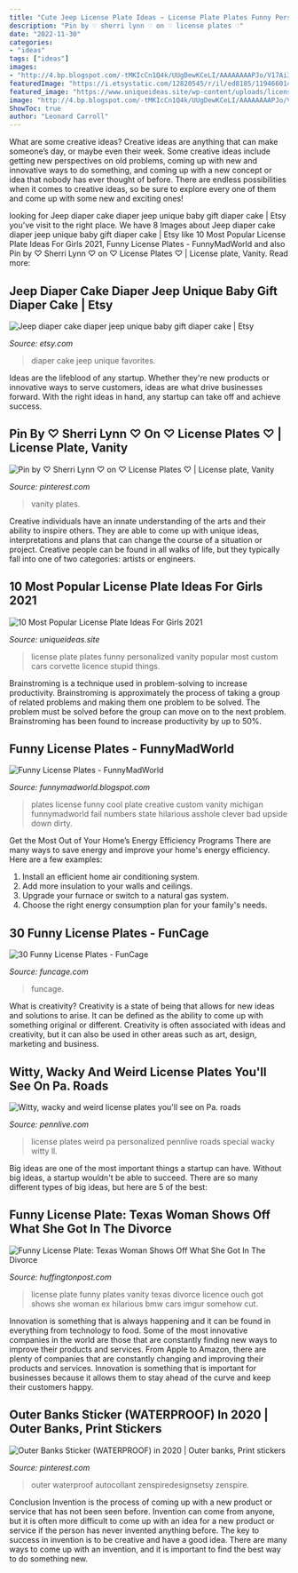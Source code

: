 ```yaml
---
title: "Cute Jeep License Plate Ideas ~ License Plate Plates Funny Personalized Vanity Popular Most Custom Cars Corvette Licence Stupid Things"
description: "Pin by ♡ sherri lynn ♡ on ♡ license plates ♡"
date: "2022-11-30"
categories:
- "ideas"
tags: ["ideas"]
images:
- "http://4.bp.blogspot.com/-tMKIcCn1Q4k/UUgDewKCeLI/AAAAAAAAPJo/V17Ai3_6zIc/s640/funnymadworld+license+plates+fail+(3).jpg"
featuredImage: "https://i.etsystatic.com/12820545/r/il/ed8185/1194660147/il_794xN.1194660147_ikw9.jpg"
featured_image: "https://www.uniqueideas.site/wp-content/uploads/license-plate-http-www-miltonmartinhonda-license-plates.jpg"
image: "http://4.bp.blogspot.com/-tMKIcCn1Q4k/UUgDewKCeLI/AAAAAAAAPJo/V17Ai3_6zIc/s640/funnymadworld+license+plates+fail+(3).jpg"
ShowToc: true
author: "Leonard Carroll"
---
```



What are some creative ideas?
Creative ideas are anything that can make someone’s day, or maybe even their week. Some creative ideas include getting new perspectives on old problems, coming up with new and innovative ways to do something, and coming up with a new concept or idea that nobody has ever thought of before. There are endless possibilities when it comes to creative ideas, so be sure to explore every one of them and come up with some new and exciting ones!

	

		
looking for Jeep diaper cake diaper jeep unique baby gift diaper cake | Etsy you've visit to the right place. We have 8 Images about Jeep diaper cake diaper jeep unique baby gift diaper cake | Etsy like 10 Most Popular License Plate Ideas For Girls 2021, Funny License Plates - FunnyMadWorld and also Pin by ♡ Sherri Lynn ♡ on ♡ License Plates ♡ | License plate, Vanity. Read more:
		
    
## Jeep Diaper Cake Diaper Jeep Unique Baby Gift Diaper Cake | Etsy

<img loading=lazy src="https://i.etsystatic.com/12820545/r/il/ed8185/1194660147/il_794xN.1194660147_ikw9.jpg" onerror="this.onerror=null;this.src='https://tse4.mm.bing.net/th?id=OIP.Q8X84JwPf0YgBht1AXsP3gHaNJ&amp;pid=15.1';" alt="Jeep diaper cake diaper jeep unique baby gift diaper cake | Etsy">

_Source: etsy.com_

>diaper cake jeep unique favorites. 

	

Ideas are the lifeblood of any startup. Whether they're new products or innovative ways to serve customers, ideas are what drive businesses forward. With the right ideas in hand, any startup can take off and achieve success.

    
## Pin By ♡ Sherri Lynn ♡ On ♡ License Plates ♡ | License Plate, Vanity

<img loading=lazy src="https://i.pinimg.com/originals/54/7a/48/547a48baf4c9aed353e199f3a9e8ef03.jpg" onerror="this.onerror=null;this.src='https://tse1.mm.bing.net/th?id=OIP.CddK3N8F8DnaeJGyuA0cbgHaHa&amp;pid=15.1';" alt="Pin by ♡ Sherri Lynn ♡ on ♡ License Plates ♡ | License plate, Vanity">

_Source: pinterest.com_

>vanity plates. 

	

Creative individuals have an innate understanding of the arts and their ability to inspire others. They are able to come up with unique ideas, interpretations and plans that can change the course of a situation or project. Creative people can be found in all walks of life, but they typically fall into one of two categories: artists or engineers.

    
## 10 Most Popular License Plate Ideas For Girls 2021

<img loading=lazy src="https://www.uniqueideas.site/wp-content/uploads/license-plate-http-www-miltonmartinhonda-license-plates.jpg" onerror="this.onerror=null;this.src='https://tse1.mm.bing.net/th?id=OIP.ZrXluiXkHmqVARGSkvTqrgHaJ6&amp;pid=15.1';" alt="10 Most Popular License Plate Ideas For Girls 2021">

_Source: uniqueideas.site_

>license plate plates funny personalized vanity popular most custom cars corvette licence stupid things. 

	

Brainstroming is a technique used in problem-solving to increase productivity. Brainstroming is approximately the process of taking a group of related problems and making them one problem to be solved. The problem must be solved before the group can move on to the next problem. Brainstroming has been found to increase productivity by up to 50%.

    
## Funny License Plates - FunnyMadWorld

<img loading=lazy src="http://4.bp.blogspot.com/-tMKIcCn1Q4k/UUgDewKCeLI/AAAAAAAAPJo/V17Ai3_6zIc/s640/funnymadworld+license+plates+fail+(3).jpg" onerror="this.onerror=null;this.src='https://tse1.mm.bing.net/th?id=OIP.JiYAnmmo-ChbwkFUL2ouuwHaFj&amp;pid=15.1';" alt="Funny License Plates - FunnyMadWorld">

_Source: funnymadworld.blogspot.com_

>plates license funny cool plate creative custom vanity michigan funnymadworld fail numbers state hilarious asshole clever bad upside down dirty. 

	

Get the Most Out of Your Home’s Energy Efficiency Programs
There are many ways to save energy and improve your home's energy efficiency. Here are a few examples:
1. Install an efficient home air conditioning system.
2. Add more insulation to your walls and ceilings.
3. Upgrade your furnace or switch to a natural gas system.
4. Choose the right energy consumption plan for your family's needs.

    
## 30 Funny License Plates - FunCage

<img loading=lazy src="https://www.funcage.com/blog/wp-content/uploads/2014/03/30-Funny-License-Plates-019.jpg" onerror="this.onerror=null;this.src='https://tse2.mm.bing.net/th?id=OIP.RwChObIkLLOejG2qFjkP2AHaGg&amp;pid=15.1';" alt="30 Funny License Plates - FunCage">

_Source: funcage.com_

>funcage. 

	

What is creativity?
Creativity is a state of being that allows for new ideas and solutions to arise. It can be defined as the ability to come up with something original or different. Creativity is often associated with ideas and creativity, but it can also be used in other areas such as art, design, marketing and business.

    
## Witty, Wacky And Weird License Plates You&#039;ll See On Pa. Roads

<img loading=lazy src="https://www.pennlive.com/resizer/KkvXsxGq3_1JM5ZsTSmez31gh-M=/1280x0/smart/advancelocal-adapter-image-uploads.s3.amazonaws.com/image.pennlive.com/home/penn-media/width2048/img/life/photo/weird-license-plates-pajpg-4eb89f9a4ecac55f.jpg" onerror="this.onerror=null;this.src='https://tse3.mm.bing.net/th?id=OIP.9WNkA7QELNG4_v6nyeaMJwHaFj&amp;pid=15.1';" alt="Witty, wacky and weird license plates you&#039;ll see on Pa. roads">

_Source: pennlive.com_

>license plates weird pa personalized pennlive roads special wacky witty ll. 

	

Big ideas are one of the most important things a startup can have. Without big ideas, a startup wouldn't be able to succeed. There are so many different types of big ideas, but here are 5 of the best: 

    
## Funny License Plate: Texas Woman Shows Off What She Got In The Divorce

<img loading=lazy src="http://i.huffpost.com/gen/1071126/images/o-FUNNY-LICENSE-PLATE-facebook.jpg" onerror="this.onerror=null;this.src='https://tse2.mm.bing.net/th?id=OIP.1Gc2yANvErXPxccAEtZxZQHaFL&amp;pid=15.1';" alt="Funny License Plate: Texas Woman Shows Off What She Got In The Divorce">

_Source: huffingtonpost.com_

>license plate funny plates vanity texas divorce licence ouch got shows she woman ex hilarious bmw cars imgur somehow cut. 

	

Innovation is something that is always happening and it can be found in everything from technology to food. Some of the most innovative companies in the world are those that are constantly finding new ways to improve their products and services. From Apple to Amazon, there are plenty of companies that are constantly changing and improving their products and services. Innovation is something that is important for businesses because it allows them to stay ahead of the curve and keep their customers happy.

    
## Outer Banks Sticker (WATERPROOF) In 2020 | Outer Banks, Print Stickers

<img loading=lazy src="https://i.pinimg.com/736x/38/29/c5/3829c53f4dea5029258de75ae36a2ef2.jpg" onerror="this.onerror=null;this.src='https://tse4.mm.bing.net/th?id=OIP.JIfNjkR7TpxH0l_sao7C8QHaHa&amp;pid=15.1';" alt="Outer Banks Sticker (WATERPROOF) in 2020 | Outer banks, Print stickers">

_Source: pinterest.com_

>outer waterproof autocollant zenspiredesignsetsy zenspire. 

	

Conclusion
Invention is the process of coming up with a new product or service that has not been seen before. Invention can come from anyone, but it is often more difficult to come up with an idea for a new product or service if the person has never invented anything before. The key to success in invention is to be creative and have a good idea. There are many ways to come up with an invention, and it is important to find the best way to do something new.

